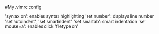 #My .vimrc config

'syntax on': enables syntax highlighting
'set number': displays line number
'set autoindent', 'set smartindent', 'set smartab': smart indentation
'set mouse=a': enables click
'filetype on'
